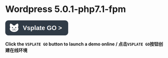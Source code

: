# Wordpress 5.0.1-php7.1-fpm

<a href="https://www.vsplate.com/?docker-compose=https://github.com/vsplate/dcenvs/wordpress/5.0.1-php7.1-fpm"><img alt="VSPLATE GO" src="https://raw.githubusercontent.com/vsplate/images/master/vsgo_btn.png" width="200px"></a>

**Click the `VSPLATE GO` button to launch a demo online / 点击`VSPLATE GO`按钮创建在线环境**